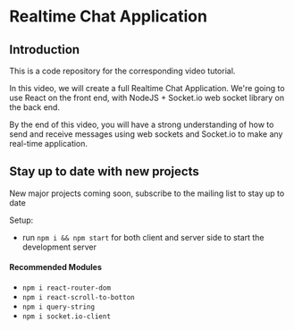 

# Realtime Chat Application


## Introduction
This is a code repository for the corresponding video tutorial. 

In this video, we will create a full Realtime Chat Application. We're going to use  React on the front end, with NodeJS + Socket.io web socket library on the back end. 

By the end of this video, you will have a strong understanding of how to send and receive messages using web sockets and Socket.io to make any real-time application.

## Stay up to date with new projects
New major projects coming soon, subscribe to the mailing list to stay up to date 

Setup:
- run ```npm i && npm start``` for both client and server side to start the development server
#### Recommended Modules

- ```npm i react-router-dom```
- ```npm i react-scroll-to-botton```
- ```npm i query-string```
- ```npm i socket.io-client```
